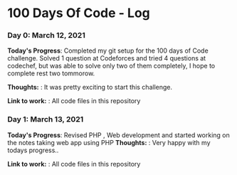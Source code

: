 # 100 Days Of Code - Log

### Day 0: March 12, 2021 


**Today's Progress**: Completed my git setup for the 100 days of Code challenge. Solved 1 question at Codeforces and tried 4 questions at codechef, but was able to solve only two of them completely, I hope to complete rest two tommorow. 

**Thoughts:** : It was pretty exciting to start this challenge.

**Link to work:** : All code files in this repository 

### Day 1: March 13, 2021 


**Today's Progress**: Revised PHP , Web development and started working on the notes taking web app using PHP
**Thoughts:** : Very happy with my todays progress..

**Link to work:** : All code files in this repository 

